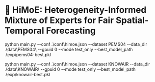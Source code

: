 # 👋 HiMoE: Heterogeneity-Informed Mixture of Experts for Fair Spatial-Temporal Forecasting

python main.py --conf .\conf\himoe.json --dataset PEMS04 --data_dir .\data\PEMS04\ --gpuid 0 --mode test_only --best_model_path .\exp\pems04-best.pkl

python main.py --conf .\conf\himoe.json --dataset KNOWAIR --data_dir .\data\KNOWAIR\ --gpuid 0 --mode test_only --best_model_path .\exp\knowair-best.pkl